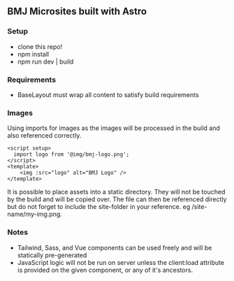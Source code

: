 ## BMJ Microsites built with Astro

### Setup

-   clone this repo!
-   npm install
-   npm run dev | build

### Requirements

- BaseLayout must wrap all content to satisfy build requirements

### Images
Using imports for images as the images will be processed in the build and also referenced correctly.

```vue
<script setup>
  import logo from '@img/bmj-logo.png';
</script>
<template>
    <img :src="logo" alt="BMJ Logo" />
</template>
```

It is possible to place assets into a static directory. They will not be touched by the build and will be copied over. The file can then be referenced directly but do not forget to include the site-folder in your reference. eg /site-name/my-img.png.

### Notes

-   Tailwind, Sass, and Vue components can be used freely and will be statically pre-generated
-   JavaScript logic will not be run on server unless the client:load attribute is provided on the given component, or any of it's ancestors.
